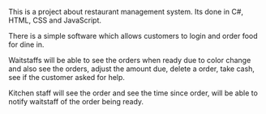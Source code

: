 This is a project about restaurant management system. Its done in C#, HTML, CSS and JavaScript.

There is a simple software which allows customers to login and order food for dine in.

Waitstaffs will be able to see the orders when ready due to color change and also see the orders, adjust the amount due, delete a order, take cash, see if the customer asked for help.

Kitchen staff will see the order and see the time since order, will be able to notify waitstaff of the order being ready.
